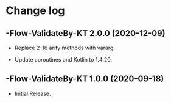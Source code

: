 # Change log

-Flow-ValidateBy-KT 2.0.0 (2020-12-09)
--------------------------------

- Replace 2-16 arity methods with vararg.

- Update coroutines and Kotlin to 1.4.20.

-Flow-ValidateBy-KT 1.0.0 (2020-09-18)
--------------------------------

- Initial Release.